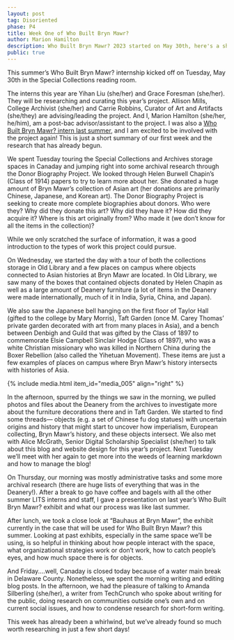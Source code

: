 ```yaml
---
layout: post
tag: Disoriented
phase: P4
title: Week One of Who Built Bryn Mawr?
author: Marion Hamilton
description: Who Built Bryn Mawr? 2023 started on May 30th, here's a short summary of what we did in our first week!
public: true
---
```

This summer’s Who Built Bryn Mawr? internship kicked off on Tuesday, May 30th in the Special Collections reading room. 

The interns this year are Yihan Liu (she/her) and Grace Foresman (she/her). They will be researching and curating this year’s project. Allison Mills, College Archivist (she/her) and Carrie Robbins, Curator of Art and Artifacts (she/they) are advising/leading the project. And I, Marion Hamilton (she/her, he/him), am a post-bac advisor/assistant to the project. I was also a [Who Built Bryn Mawr? intern last summer](https://wbbm.digitalprojects.brynmawr.edu/why-build/), and I am excited to be involved with the project again! This is just a short summary of our first week and the research that has already begun.

We spent Tuesday touring the Special Collections and Archives storage spaces in Canaday and jumping right into some archival research through the Donor Biography Project. We looked through Helen Burwell Chapin’s (Class of 1914)  papers to try to learn more about her. She donated a huge amount of Bryn Mawr’s collection of Asian art (her donations are primarily Chinese, Japanese, and Korean art). The Donor Biography Project is seeking to create more complete biographies about donors. Who were they? Why did they donate this art? Why did they have it? How did they acquire it? Where is this art originally from? Who made it (we don’t know for all the items in the collection)? 

While we only scratched the surface of information, it was a good introduction to the types of work this project could pursue. 

On Wednesday, we started the day with a tour of both the collections storage in Old Library and a few places on campus where objects connected to Asian histories at Bryn Mawr are located. In Old Library, we saw many of the boxes that contained objects donated by Helen Chapin as well as a large amount of Deanery furniture (a lot of items  in the Deanery were made internationally, much of it in India, Syria, China, and Japan). 

We also saw the Japanese bell hanging on the first floor of Taylor Hall (gifted to the college by Mary Morris), Taft Garden (once M. Carey Thomas’ private garden decorated with art from many places in Asia),  and a bench between Denbigh and Guild that was gifted by the Class of 1897 to commemorate Elsie Campbell Sinclair Hodge (Class of 1897), who was a white Christian missionary who was killed in Northern China during the Boxer Rebellion (also called the Yihetuan Movement). These items are just a few examples of places on campus where Bryn Mawr’s history intersects with histories of Asia. 

{% include media.html item_id="media_005" align="right" %}

In the afternoon, spurred by the things we saw in the morning, we pulled photos and files about the Deanery from the archives to investigate more about the furniture decorations there and in Taft Garden. We started to find some threads— objects (e.g. a set of Chinese fu dog statues) with uncertain origins and history that might start to uncover how imperialism, European collecting, Bryn Mawr’s history, and these objects intersect. We also met with Alice McGrath, Senior Digital Scholarship Specialist (she/her) to talk about this blog and website design for this year’s project. Next Tuesday we’ll meet with her again to get more into the weeds of learning markdown and how to manage the blog!

On Thursday, our morning was mostly administrative tasks and some more archival research (there are huge lists of everything that was in the Deanery!). After a break to go have coffee and bagels with all the other summer LITS interns and staff, I gave a presentation on last year’s Who Built Bryn Mawr? exhibit and what our process was like last summer.

After lunch, we took a close look at “Bauhaus at Bryn Mawr”, the exhibit currently in the case that will be used for Who Built Bryn Mawr? this summer. Looking at past exhibits, especially in the same space we’ll be using, is so helpful in thinking about how people interact with the space, what organizational strategies work or don’t work, how to catch people’s eyes, and how much space there is for objects. 

And Friday....well, Canaday is closed today because of a water main break in Delaware County. Nonetheless, we spent the morning writing and editing blog posts. In the afternoon, we had the pleasure of talking to Amanda Silberling (she/her), a writer from TechCrunch who spoke about writing for the public, doing research on communities outside one’s own and on current social issues, and how to condense research for short-form writing. 

This week has already been a whirlwind, but we’ve already found so much worth researching in just a few short days! 
